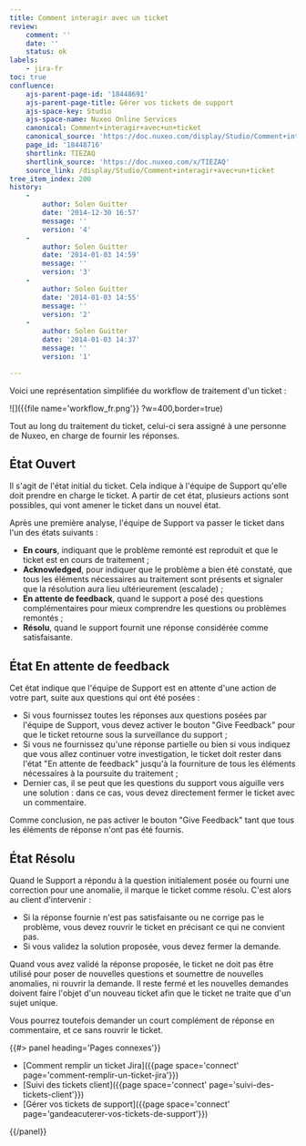 ```yaml
---
title: Comment interagir avec un ticket
review:
    comment: ''
    date: ''
    status: ok
labels:
    - jira-fr
toc: true
confluence:
    ajs-parent-page-id: '18448691'
    ajs-parent-page-title: Gérer vos tickets de support
    ajs-space-key: Studio
    ajs-space-name: Nuxeo Online Services
    canonical: Comment+interagir+avec+un+ticket
    canonical_source: 'https://doc.nuxeo.com/display/Studio/Comment+interagir+avec+un+ticket'
    page_id: '18448716'
    shortlink: TIEZAQ
    shortlink_source: 'https://doc.nuxeo.com/x/TIEZAQ'
    source_link: /display/Studio/Comment+interagir+avec+un+ticket
tree_item_index: 200
history:
    -
        author: Solen Guitter
        date: '2014-12-30 16:57'
        message: ''
        version: '4'
    -
        author: Solen Guitter
        date: '2014-01-03 14:59'
        message: ''
        version: '3'
    -
        author: Solen Guitter
        date: '2014-01-03 14:55'
        message: ''
        version: '2'
    -
        author: Solen Guitter
        date: '2014-01-03 14:37'
        message: ''
        version: '1'

---
```

Voici une représentation simplifiée du workflow de traitement d'un ticket :

![]({{file name='workflow_fr.png'}} ?w=400,border=true)

Tout au long du traitement du ticket, celui-ci sera assigné à une personne de Nuxeo, en charge de fournir les réponses.

## État Ouvert

Il s'agit de l'état initial du ticket. Cela indique à l'équipe de Support qu'elle doit prendre en charge le ticket. A partir de cet état, plusieurs actions sont possibles, qui vont amener le ticket dans un nouvel état.

Après une première analyse, l'équipe de Support va passer le ticket dans l'un des états suivants :

- **En cours**, indiquant que le problème remonté est reproduit et que le ticket est en cours de traitement ;
- **Acknowledged**, pour indiquer que le problème a bien été constaté, que tous les éléments nécessaires au traitement sont présents et signaler que la résolution aura lieu ultérieurement (escalade) ;
- **En attente de feedback**, quand le support a posé des questions complémentaires pour mieux comprendre les questions ou problèmes remontés ;
- **Résolu**, quand le support fournit une réponse considérée comme satisfaisante.

## État En attente de feedback

Cet état indique que l'équipe de Support est en attente d'une action de votre part, suite aux questions qui ont été posées :

- Si vous fournissez toutes les réponses aux questions posées par l'équipe de Support, vous devez activer le bouton "Give Feedback" pour que le ticket retourne sous la surveillance du support ;
- Si vous ne fournissez qu'une réponse partielle ou bien si vous indiquez que vous allez continuer votre investigation, le ticket doit rester dans l'état "En attente de feedback" jusqu'à la fourniture de tous les éléments nécessaires à la poursuite du traitement ;
- Dernier cas, il se peut que les questions du support vous aiguille vers une solution : dans ce cas, vous devez directement fermer le ticket avec un commentaire.

Comme conclusion, ne pas activer le bouton "Give Feedback" tant que tous les éléments de réponse n'ont pas été fournis.

## État Résolu

Quand le Support a répondu à la question initialement posée ou fourni une correction pour une anomalie, il marque le ticket comme résolu. C'est alors au client d'intervenir :

- Si la réponse fournie n'est pas satisfaisante ou ne corrige pas le problème, vous devez rouvrir le ticket en précisant ce qui ne convient pas.
- Si vous validez la solution proposée, vous devez fermer la demande.

Quand vous avez validé la réponse proposée, le ticket ne doit pas être utilisé pour poser de nouvelles questions et soumettre de nouvelles anomalies, ni rouvrir la demande. Il reste fermé et les nouvelles demandes doivent faire l'objet d'un nouveau ticket afin que le ticket ne traite que d'un sujet unique.

Vous pourrez toutefois demander un court complément de réponse en commentaire, et ce sans rouvrir le ticket.

<div class="row" data-equalizer data-equalize-on="medium"><div class="column medium-6">{{#> panel heading='Pages connexes'}}

- [Comment remplir un ticket Jira]({{page space='connect' page='comment-remplir-un-ticket-jira'}})
- [Suivi des tickets client]({{page space='connect' page='suivi-des-tickets-client'}})
- [Gérer vos tickets de support]({{page space='connect' page='gandeacuterer-vos-tickets-de-support'}})

{{/panel}}</div><div class="column medium-6">

&nbsp;

</div></div>
